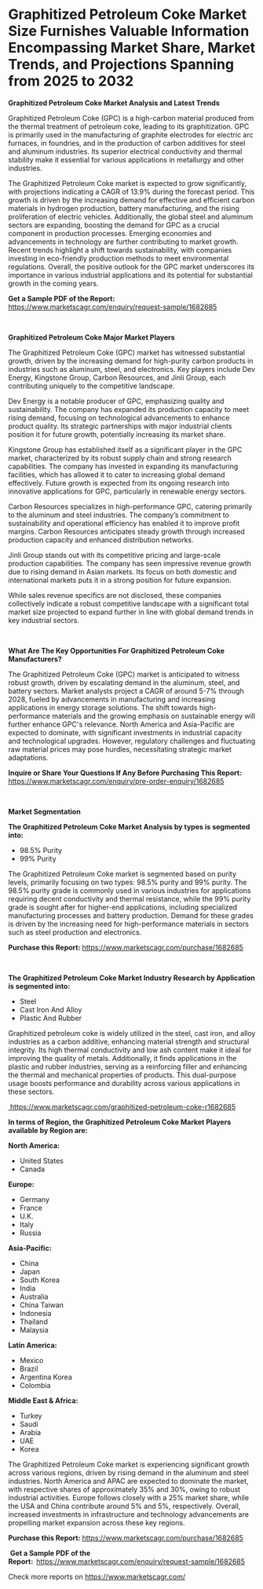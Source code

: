 <p><h1>Graphitized Petroleum Coke Market Size Furnishes Valuable Information Encompassing Market Share, Market Trends, and Projections Spanning from 2025 to 2032</h1></p><p><strong>Graphitized Petroleum Coke Market Analysis and Latest Trends</strong></p>
<p><p>Graphitized Petroleum Coke (GPC) is a high-carbon material produced from the thermal treatment of petroleum coke, leading to its graphitization. GPC is primarily used in the manufacturing of graphite electrodes for electric arc furnaces, in foundries, and in the production of carbon additives for steel and aluminum industries. Its superior electrical conductivity and thermal stability make it essential for various applications in metallurgy and other industries.</p><p>The Graphitized Petroleum Coke market is expected to grow significantly, with projections indicating a CAGR of 13.9% during the forecast period. This growth is driven by the increasing demand for effective and efficient carbon materials in hydrogen production, battery manufacturing, and the rising proliferation of electric vehicles. Additionally, the global steel and aluminum sectors are expanding, boosting the demand for GPC as a crucial component in production processes. Emerging economies and advancements in technology are further contributing to market growth. Recent trends highlight a shift towards sustainability, with companies investing in eco-friendly production methods to meet environmental regulations. Overall, the positive outlook for the GPC market underscores its importance in various industrial applications and its potential for substantial growth in the coming years.</p></p>
<p><strong>Get a Sample PDF of the Report:&nbsp;</strong> <a href="https://www.marketscagr.com/enquiry/request-sample/1682685?utm_campaign=3224&utm_medium=2&utm_source=Github&utm_content=ia&utm_term=26032025&utm_id=graphitized-petroleum-coke">https://www.marketscagr.com/enquiry/request-sample/1682685</a></p>
<p>&nbsp;</p>
<p><strong>Graphitized Petroleum Coke Major Market Players</strong></p>
<p><p>The Graphitized Petroleum Coke (GPC) market has witnessed substantial growth, driven by the increasing demand for high-purity carbon products in industries such as aluminum, steel, and electronics. Key players include Dev Energy, Kingstone Group, Carbon Resources, and Jinli Group, each contributing uniquely to the competitive landscape.</p><p>Dev Energy is a notable producer of GPC, emphasizing quality and sustainability. The company has expanded its production capacity to meet rising demand, focusing on technological advancements to enhance product quality. Its strategic partnerships with major industrial clients position it for future growth, potentially increasing its market share.</p><p>Kingstone Group has established itself as a significant player in the GPC market, characterized by its robust supply chain and strong research capabilities. The company has invested in expanding its manufacturing facilities, which has allowed it to cater to increasing global demand effectively. Future growth is expected from its ongoing research into innovative applications for GPC, particularly in renewable energy sectors.</p><p>Carbon Resources specializes in high-performance GPC, catering primarily to the aluminum and steel industries. The company’s commitment to sustainability and operational efficiency has enabled it to improve profit margins. Carbon Resources anticipates steady growth through increased production capacity and enhanced distribution networks.</p><p>Jinli Group stands out with its competitive pricing and large-scale production capabilities. The company has seen impressive revenue growth due to rising demand in Asian markets. Its focus on both domestic and international markets puts it in a strong position for future expansion.</p><p>While sales revenue specifics are not disclosed, these companies collectively indicate a robust competitive landscape with a significant total market size projected to expand further in line with global demand trends in key industrial sectors.</p></p>
<p>&nbsp;</p>
<p><strong>What Are The Key Opportunities For Graphitized Petroleum Coke Manufacturers?</strong></p>
<p><p>The Graphitized Petroleum Coke (GPC) market is anticipated to witness robust growth, driven by escalating demand in the aluminum, steel, and battery sectors. Market analysts project a CAGR of around 5-7% through 2028, fueled by advancements in manufacturing and increasing applications in energy storage solutions. The shift towards high-performance materials and the growing emphasis on sustainable energy will further enhance GPC's relevance. North America and Asia-Pacific are expected to dominate, with significant investments in industrial capacity and technological upgrades. However, regulatory challenges and fluctuating raw material prices may pose hurdles, necessitating strategic market adaptations.</p></p>
<p><strong>Inquire or Share Your Questions If Any Before Purchasing This Report:</strong> <a href="https://www.marketscagr.com/enquiry/pre-order-enquiry/1682685?utm_campaign=3224&utm_medium=2&utm_source=Github&utm_content=ia&utm_term=26032025&utm_id=graphitized-petroleum-coke">https://www.marketscagr.com/enquiry/pre-order-enquiry/1682685</a></p>
<p>&nbsp;</p>
<p><strong>Market Segmentation</strong></p>
<p><strong>The Graphitized Petroleum Coke Market Analysis by types is segmented into:</strong></p>
<p><ul><li>98.5% Purity</li><li>99% Purity</li></ul></p>
<p><p>The Graphitized Petroleum Coke market is segmented based on purity levels, primarily focusing on two types: 98.5% purity and 99% purity. The 98.5% purity grade is commonly used in various industries for applications requiring decent conductivity and thermal resistance, while the 99% purity grade is sought after for higher-end applications, including specialized manufacturing processes and battery production. Demand for these grades is driven by the increasing need for high-performance materials in sectors such as steel production and electronics.</p></p>
<p><strong>Purchase this Report:&nbsp;</strong><a href="https://www.marketscagr.com/purchase/1682685?utm_campaign=3224&utm_medium=2&utm_source=Github&utm_content=ia&utm_term=26032025&utm_id=graphitized-petroleum-coke">https://www.marketscagr.com/purchase/1682685</a></p>
<p>&nbsp;</p>
<p><strong>The Graphitized Petroleum Coke Market Industry Research by Application is segmented into:</strong></p>
<p><ul><li>Steel</li><li>Cast Iron And Alloy</li><li>Plastic And Rubber</li></ul></p>
<p><p>Graphitized petroleum coke is widely utilized in the steel, cast iron, and alloy industries as a carbon additive, enhancing material strength and structural integrity. Its high thermal conductivity and low ash content make it ideal for improving the quality of metals. Additionally, it finds applications in the plastic and rubber industries, serving as a reinforcing filler and enhancing the thermal and mechanical properties of products. This dual-purpose usage boosts performance and durability across various applications in these sectors.</p></p>
<p><a href="https://www.marketscagr.com/graphitized-petroleum-coke-r1682685?utm_campaign=3224&utm_medium=2&utm_source=Github&utm_content=ia&utm_term=26032025&utm_id=graphitized-petroleum-coke">&nbsp;https://www.marketscagr.com/graphitized-petroleum-coke-r1682685</a></p>
<p><strong>In terms of Region, the Graphitized Petroleum Coke Market Players available by Region are:</strong></p>
<p>
    <p> <strong> North America: </strong>
        <ul>
            <li>United States</li>
            <li>Canada</li>
        </ul>
        </p> 
    <p> <strong> Europe: </strong>
        <ul>
            <li>Germany</li>
            <li>France</li>
            <li>U.K.</li>
            <li>Italy</li>
            <li>Russia</li>
        </ul>
        </p> 
    <p> <strong> Asia-Pacific: </strong>
        <ul>
            <li>China</li>
            <li>Japan</li>
            <li>South Korea</li>
            <li>India</li>
            <li>Australia</li>
            <li>China Taiwan</li>
            <li>Indonesia</li>
            <li>Thailand</li>
            <li>Malaysia</li>
        </ul>
        </p> 
    <p> <strong> Latin America: </strong>
        <ul>
            <li>Mexico</li>
            <li>Brazil</li>
            <li>Argentina Korea</li>
            <li>Colombia</li>
        </ul>
        </p> 
    <p> <strong> Middle East & Africa: </strong>
        <ul>
            <li>Turkey</li>
            <li>Saudi</li>
            <li>Arabia</li>
            <li>UAE</li>
            <li>Korea</li>
        </ul>
    </p>
    </p>
<p><p>The Graphitized Petroleum Coke market is experiencing significant growth across various regions, driven by rising demand in the aluminum and steel industries. North America and APAC are expected to dominate the market, with respective shares of approximately 35% and 30%, owing to robust industrial activities. Europe follows closely with a 25% market share, while the USA and China contribute around 5% and 5%, respectively. Overall, increased investments in infrastructure and technology advancements are propelling market expansion across these key regions.</p></p>
<p><strong>Purchase this Report: </strong><a href="https://www.marketscagr.com/purchase/1682685?utm_campaign=3224&utm_medium=2&utm_source=Github&utm_content=ia&utm_term=26032025&utm_id=graphitized-petroleum-coke">https://www.marketscagr.com/purchase/1682685</a></p>
<p>&nbsp;<strong>Get a Sample PDF of the Report:&nbsp;&nbsp;</strong><a href="https://www.marketscagr.com/enquiry/request-sample/1682685?utm_campaign=3224&utm_medium=2&utm_source=Github&utm_content=ia&utm_term=26032025&utm_id=graphitized-petroleum-coke">https://www.marketscagr.com/enquiry/request-sample/1682685</a></p>
<p><strong></strong></p>
<p>Check more reports on <a href="https://www.marketscagr.com/?utm_campaign=3224&utm_medium=2&utm_source=Github&utm_content=ia&utm_term=26032025&utm_id=graphitized-petroleum-coke">https://www.marketscagr.com/</a></p>